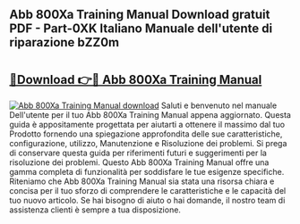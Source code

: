 ## Abb 800Xa Training Manual Download gratuit PDF - Part-0XK Italiano Manuale dell'utente di riparazione bZZ0m

# <h2><a href="http://dfbny79.blite.top/?on=Abb+800Xa+Training+Manual">🔗Download 👉🔴 Abb 800Xa Training Manual</a></h2>

[![Abb 800Xa Training Manual download](https://i.imgur.com/lujVjoI.png)](http://dfbny79.blite.top/?on=Abb+800Xa+Training+Manual)
Saluti e benvenuto nel manuale Dell'utente per il tuo Abb 800Xa Training Manual appena aggiornato. Questa guida è appositamente progettata per aiutarti a ottenere il massimo dal tuo Prodotto fornendo una spiegazione approfondita delle sue caratteristiche, configurazione, utilizzo, Manutenzione e Risoluzione dei problemi. Si prega di conservare questa guida per riferimenti futuri e suggerimenti per la risoluzione dei problemi. Questo Abb 800Xa Training Manual offre una gamma completa di funzionalità per soddisfare le tue esigenze specifiche. Riteniamo che Abb 800Xa Training Manual sia stata una risorsa chiara e concisa per il tuo sforzo di comprendere le caratteristiche e le capacità del tuo nuovo articolo. Se hai bisogno di aiuto o hai domande, il nostro team di assistenza clienti è sempre a tua disposizione.
